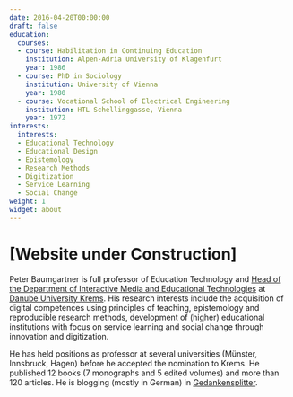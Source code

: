 ```yaml
---
date: 2016-04-20T00:00:00
draft: false
education:
  courses:
  - course: Habilitation in Continuing Education
    institution: Alpen-Adria University of Klagenfurt
    year: 1986
  - course: PhD in Sociology
    institution: University of Vienna
    year: 1980
  - course: Vocational School of Electrical Engineering
    institution: HTL Schellinggasse, Vienna
    year: 1972
interests:
  interests:
  - Educational Technology
  - Educational Design
  - Epistemology
  - Research Methods
  - Digitization
  - Service Learning
  - Social Change
weight: 1
widget: about
---
```


# [Website under Construction] <!-- Biography -->

Peter Baumgartner is full professor of Education Technology and [Head of the Department of Interactive Media and Educational Technologies](http://www.donau-uni.ac.at/en/department/imb/index.php) at [Danube University Krems](http://www.donau-uni.ac.at/en/index.php). His research interests include the acquisition of digital competences using principles of teaching, epistemology and reproducible research methods, development of (higher) educational institutions with focus on service learning and social change through innovation and digitization.

He has held positions as professor at several universities  (Münster, Innsbruck, Hagen) before he accepted the nomination to Krems. He published 12 books (7 monographs and 5 edited volumes) and more than 120 articles. He is blogging (mostly in German) in [Gedankensplitter](http://peter.baumgartner.name).


